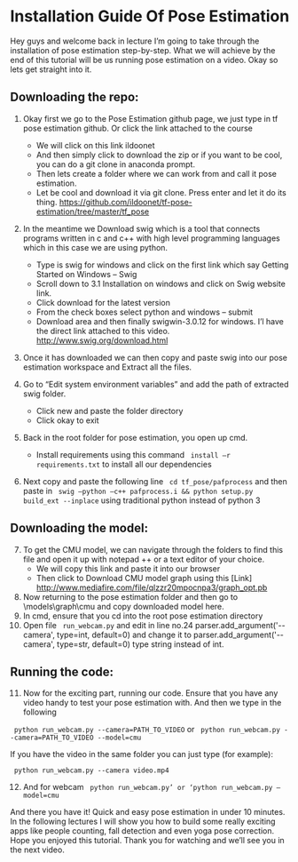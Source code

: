 # Installation Guide Of Pose Estimation

Hey guys and welcome back in lecture I’m going to take through the installation of pose estimation step-by-step. What we will achieve by the end of this tutorial will be us running pose estimation on a video. Okay so lets get straight into it. 

## Downloading the repo:

1.	Okay first we go to the Pose Estimation github page, we just type in tf pose estimation github. Or click the link attached to the course
	*	We will click on this link ildoonet
	*	And then simply click to download the zip or if you want to be cool, you can do a git clone in anaconda prompt. 
	*	Then lets create a folder where we can work from and call it pose estimation.
	*	Let be cool and download it via git clone. Press enter and let it do its thing. https://github.com/ildoonet/tf-pose-estimation/tree/master/tf_pose

2.	In the meantime we Download swig which is a tool that connects programs written in c and c++ with high level programming languages which in this case we are using python. 
	*	Type is swig for windows and click on the first link which say Getting Started on Windows – Swig
	*	Scroll down to 3.1 Installation on windows and click on Swig website link.
	*	Click download for the latest version
	*	From the check boxes select python and windows – submit
	*	Download area and then finally  swigwin-3.0.12 for windows. I’l have the direct link attached to this video. http://www.swig.org/download.html
	
			
3.	Once it has downloaded we can then copy and paste swig into our pose estimation workspace and Extract all the files.
4.	Go to “Edit system environment variables” and add the path of extracted swig folder. 
	*	Click new and paste the folder directory
	*	Click okay to exit 
5.	Back in the root folder for pose estimation, you open up cmd. 
	*	Install requirements using this command ``` install –r requirements.txt```  to install all our dependencies 
6.	Next copy and paste the following line ``` cd tf_pose/pafprocess``` and then paste in  ``` swig –python –c++ pafprocess.i && python setup.py build_ext --inplace```  using traditional python instead of python 3

## Downloading the model:

7.	To get the CMU model, we can navigate through the folders to find this file and open it up with notepad ++ or a text editor of your choice. 
	*	We will copy this link and paste it into our browser
	*	Then click to Download CMU model graph using this [Link] http://www.mediafire.com/file/qlzzr20mpocnpa3/graph_opt.pb
8.	Now returning to the pose estimation folder and then go to \models\graph\cmu and copy downloaded model here.
9.	In cmd, ensure that you cd into the root pose estimation directory
10.	Open file ``` run_webcam.py``` and edit in line no.24 parser.add_argument('--camera', type=int, default=0) and change it to parser.add_argument('--camera', type=str, default=0) type string instead of int.

## Running the code:

11.	Now for the exciting part, running our code. Ensure that you have any video handy to test your pose estimation with. And then we type in the following

``` python run_webcam.py --camera=PATH_TO_VIDEO```  or ``` python run_webcam.py --camera=PATH_TO_VIDEO --model=cmu```

If you have the video in the same folder you can just type (for example):

``` python run_webcam.py --camera video.mp4``` 

12.	And for webcam ``` python run_webcam.py’ or ‘python run_webcam.py –model=cmu```

And there you have it! Quick and easy pose estimation in under 10 minutes. In the following lectures I will show you how to build some really exciting apps like people counting, fall detection and even yoga pose correction. Hope you enjoyed this tutorial.
Thank you for watching and we’ll see you in the next video. 






